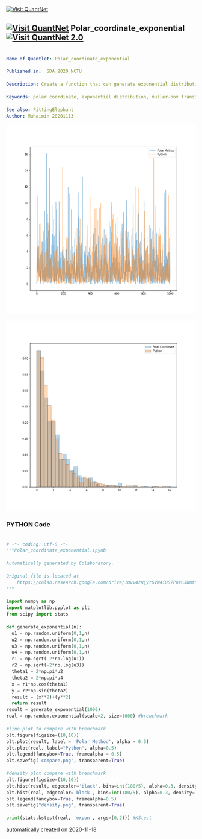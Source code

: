 [<img src="https://github.com/QuantLet/Styleguide-and-FAQ/blob/master/pictures/banner.png" width="888" alt="Visit QuantNet">](http://quantlet.de/)

## [<img src="https://github.com/QuantLet/Styleguide-and-FAQ/blob/master/pictures/qloqo.png" alt="Visit QuantNet">](http://quantlet.de/) **Polar_coordinate_exponential** [<img src="https://github.com/QuantLet/Styleguide-and-FAQ/blob/master/pictures/QN2.png" width="60" alt="Visit QuantNet 2.0">](http://quantlet.de/)

```yaml

Name of Quantlet: Polar_coordinate_exponential

Published in:  SDA_2020_NCTU

Description: Create a function that can generate exponential distribution from polar coordinate. The basic idea is from muller-box transformation.

Keywords: polar coordinate, exponential distribution, muller-box transform, normal distribution, generate

See also: FittingElephant
Author: Muhaimin 20201113
```

![Picture1](compare.png)

![Picture2](density.png)

### PYTHON Code
```python

# -*- coding: utf-8 -*-
"""Polar_coordinate_exponential.ipynb

Automatically generated by Colaboratory.

Original file is located at
    https://colab.research.google.com/drive/10vv4zHjyt6VW4iOS7PnrGJWmtnpFhFFz
"""

import numpy as np
import matplotlib.pyplot as plt
from scipy import stats

def generate_exponential(n):
  u1 = np.random.uniform(0,1,n)
  u2 = np.random.uniform(0,1,n)
  u3 = np.random.uniform(0,1,n)
  u4 = np.random.uniform(0,1,n)
  r1 = np.sqrt(-2*np.log(u1))
  r2 = np.sqrt(-2*np.log(u3))
  theta1 = 2*np.pi*u2
  theta2 = 2*np.pi*u4
  x = r1*np.cos(theta1)
  y = r2*np.sin(theta2)
  result = (x**2)+(y**2)
  return result
result = generate_exponential(1000)
real = np.random.exponential(scale=2, size=1000) #brenchmark

#line plot to compare with brenchmark
plt.figure(figsize=(10,10))
plt.plot(result, label = 'Polar Method', alpha = 0.5)
plt.plot(real, label="Python", alpha=0.5)
plt.legend(fancybox=True, framealpha = 0.5)
plt.savefig('compare.png', transparent=True)

#density plot compare with brenchmark
plt.figure(figsize=(10,10))
plt.hist(result, edgecolor='black', bins=int(180/5), alpha=0.3, density=True, label = 'Polar Coordinate')
plt.hist(real, edgecolor='black', bins=int(180/5), alpha=0.3, density=True, label = 'Python')
plt.legend(fancybox=True, framealpha=0.5)
plt.savefig("density.png", transparent=True)

print(stats.kstest(real, 'expon', args=(0,2))) #KStest
```

automatically created on 2020-11-18